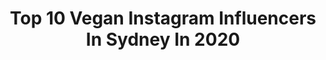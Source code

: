 ---
title: Top 10 Vegan Instagram Influencers In Sydney In 2020
description: >-
  Find top vegan Instagram influencers in Sydney in 2020. Most popular hashtags: #vegan #stayhome #sydney #skincaretips.
platform: Instagram
profiles:
  - username: "charlottecoquelin"
    fullname: >-
      CHARLOTTE COQUELIN 🦇🇫🇷
    location: "Australia"
    followers: 26481
    engagement: 347
    commentsToLikes: 0.078140
    id: ck5zr4lnlvw490i14c1p80i3w
    verified: false
    hashtags: "#createdwithadidas, #elleseecurators, #asmc"
  - username: "chriswilso29"
    fullname: >-
      ᴛʜɪᴄᴄɴᴇʏ sᴘᴇᴀʀs
    location: "Australia"
    followers: 26546
    engagement: 422
    commentsToLikes: 0.008204
    id: ckapc3wb82d4i0i78lfgtg9cn
    verified: false
    hashtags: "#tbt, #precovidbody, #mcm, #la"
  - username: "emclarke12"
    fullname: >-
      E M I L Y
    location: "Australia"
    followers: 18492
    engagement: 206
    commentsToLikes: 0.057798
    id: ck13busc2x8mu0i19qdbnc10u
    verified: false
    hashtags: "#potsandpuns, #oldsoul4life, #anythingyoucaneaticaneatvegan, #climatechange"
  - username: "dirdybirdy"
    fullname: >-
      Dirdy Birdy
    location: "Australia"
    followers: 110676
    engagement: 173
    commentsToLikes: 0.029119
    id: ck5q8rf157mr10i11kx1pgdox
    verified: false
    hashtags: "#polechoreo, #polefail, #spinnycombo, #adopted"
  - username: "sydneyveganguide"
    fullname: >-
      Sydney Vegan Guide
    location: "Australia"
    followers: 37695
    engagement: 97
    commentsToLikes: 0.028130
    id: ck15qcmr127l80i19golcmmp4
    verified: false
    hashtags: "#veganramen, #veganbreakfast"
  - username: "lachlanfort"
    fullname: >-
      LOCKY ZEE
    location: "Australia"
    followers: 2209
    engagement: 1541
    commentsToLikes: 0.080169
    id: ckaoqq89njuy10i78l3a9soeh
    verified: false
    hashtags: "#flight, #wakeupcall, #breakfast, #energy"
  - username: "ameliamarni"
    fullname: >-
      AMELIA
    location: "Australia"
    followers: 223358
    engagement: 692
    commentsToLikes: 0.006375
    id: ck5hhvdr7a9pg0i118e2bio6h
    verified: true
    hashtags: "#stayhome, #guiltytho, #thankstotravel, #esmiskinminerals"
  - username: "mama.duck.said"
    fullname: >-
      Ange
    location: "Australia"
    followers: 27846
    engagement: 143
    commentsToLikes: 0.113695
    id: ck14l4y00svk40i19l3ydxcow
    verified: false
    hashtags: "#convenient, #probiotics, #drinks, #essano"
  - username: "yungchiwing"
    fullname: >-
      Christy Yung
    location: "Australia"
    followers: 23148
    engagement: 346
    commentsToLikes: 0.008187
    id: ck6try4pj1qrp0j71vfy3qok6
    verified: false
    hashtags: "#chippendale, #sydneyeats, #urbangarden, #rooftopgarden"
  - username: "laceandsparkls"
    fullname: >-
      Celeste | Sydney Blogger
    location: "Australia"
    followers: 37422
    engagement: 169
    commentsToLikes: 0.133052
    id: ck0w2vspvqet00i19cnbyxv1c
    verified: false
    hashtags: "#beautyjunkie, #unwindandrelax, #wellnesstips, #cuticlecare"
---